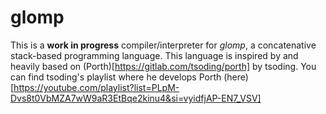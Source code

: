 # glomp
This is a **work in progress** compiler/interpreter for *glomp*, a concatenative stack-based programming language. This language is inspired by and heavily based on (Porth)[https://gitlab.com/tsoding/porth] by tsoding. You can find tsoding's playlist where he develops Porth (here)[https://youtube.com/playlist?list=PLpM-Dvs8t0VbMZA7wW9aR3EtBqe2kinu4&si=vyidfjAP-EN7_VSV]
